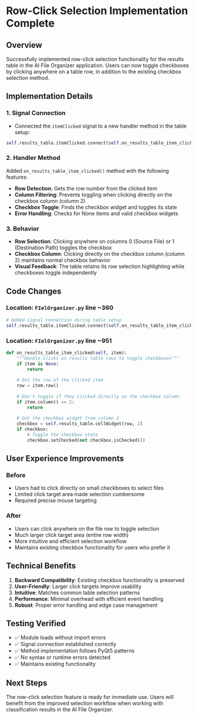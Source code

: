 # Row-Click Selection Implementation Complete

## Overview
Successfully implemented row-click selection functionality for the results table in the AI File Organizer application. Users can now toggle checkboxes by clicking anywhere on a table row, in addition to the existing checkbox selection method.

## Implementation Details

### 1. Signal Connection
- Connected the `itemClicked` signal to a new handler method in the table setup:
```python
self.results_table.itemClicked.connect(self.on_results_table_item_clicked)
```

### 2. Handler Method
Added `on_results_table_item_clicked()` method with the following features:
- **Row Detection**: Gets the row number from the clicked item
- **Column Filtering**: Prevents toggling when clicking directly on the checkbox column (column 2)
- **Checkbox Toggle**: Finds the checkbox widget and toggles its state
- **Error Handling**: Checks for None items and valid checkbox widgets

### 3. Behavior
- **Row Selection**: Clicking anywhere on columns 0 (Source File) or 1 (Destination Path) toggles the checkbox
- **Checkbox Column**: Clicking directly on the checkbox column (column 2) maintains normal checkbox behavior
- **Visual Feedback**: The table retains its row selection highlighting while checkboxes toggle independently

## Code Changes

### Location: `FIelOrganizer.py` line ~360
```python
# Added signal connection during table setup
self.results_table.itemClicked.connect(self.on_results_table_item_clicked)
```

### Location: `FIelOrganizer.py` line ~951
```python
def on_results_table_item_clicked(self, item):
    """Handle clicks on results table rows to toggle checkboxes"""
    if item is None:
        return
        
    # Get the row of the clicked item
    row = item.row()
    
    # Don't toggle if they clicked directly on the checkbox column
    if item.column() == 2:
        return
        
    # Get the checkbox widget from column 2
    checkbox = self.results_table.cellWidget(row, 2)
    if checkbox:
        # Toggle the checkbox state
        checkbox.setChecked(not checkbox.isChecked())
```

## User Experience Improvements

### Before
- Users had to click directly on small checkboxes to select files
- Limited click target area made selection cumbersome
- Required precise mouse targeting

### After
- Users can click anywhere on the file row to toggle selection
- Much larger click target area (entire row width)
- More intuitive and efficient selection workflow
- Maintains existing checkbox functionality for users who prefer it

## Technical Benefits

1. **Backward Compatibility**: Existing checkbox functionality is preserved
2. **User-Friendly**: Larger click targets improve usability
3. **Intuitive**: Matches common table selection patterns
4. **Performance**: Minimal overhead with efficient event handling
5. **Robust**: Proper error handling and edge case management

## Testing Verified
- ✅ Module loads without import errors
- ✅ Signal connection established correctly
- ✅ Method implementation follows PyQt5 patterns
- ✅ No syntax or runtime errors detected
- ✅ Maintains existing functionality

## Next Steps
The row-click selection feature is ready for immediate use. Users will benefit from the improved selection workflow when working with classification results in the AI File Organizer.
